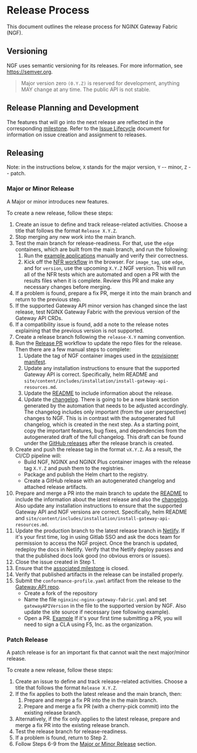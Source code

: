 # Release Process

This document outlines the release process for NGINX Gateway Fabric (NGF).

## Versioning

NGF uses semantic versioning for its releases. For more information, see https://semver.org.

> Major version zero `(0.Y.Z)` is reserved for development, anything MAY change at any time. The public API is not stable.

## Release Planning and Development

The features that will go into the next release are reflected in the
corresponding [milestone](https://github.com/nginxinc/nginx-gateway-fabric/milestones). Refer to
the [Issue Lifecycle](/ISSUE_LIFECYCLE.md) document for information on issue creation and assignment to releases.

## Releasing

Note: in the instructions below, `X` stands for the major version, `Y` -- minor, `Z` -- patch.

### Major or Minor Release

A Major or minor introduces new features.

To create a new release, follow these steps:

1. Create an issue to define and track release-related activities. Choose a title that follows the
   format `Release X.Y.Z`.
2. Stop merging any new work into the main branch.
3. Test the main branch for release-readiness. For that, use the `edge` containers, which are built from the main
   branch, and run the following:
   1. Run the [example applications](/examples) manually and verify their correctness.
   2. Kick off the [NFR workflow](https://github.com/nginxinc/nginx-gateway-fabric/actions/nfr.yml) in the browser. For `image_tag`, use `edge`, and for `version`, use the upcoming `X.Y.Z` NGF version. This will run all of the NFR tests which are automated and open a PR with the results files when it is complete. Review this PR and make any necessary changes before merging.
4. If a problem is found, prepare a fix PR, merge it into the main branch and return to the previous step.
5. If the supported Gateway API minor version has changed since the last release, test NGINX Gateway Fabric with the previous version of the Gateway API CRDs.
6. If a compatibility issue is found, add a note to the release notes explaining that the previous version is not supported.
7. Create a release branch following the `release-X.Y` naming convention.
8. Run the [Release PR](./../../.github/workflows/release-pr.yml) workflow to update the repo files for the release. Then there are a few manual steps to complete:
   1. Update the tag of NGF container images used in the [provisioner manifest](/conformance/provisioner/provisioner.yaml).
   2. Update any installation instructions to ensure that the supported Gateway API is correct.
      Specifically, helm README and `site/content/includes/installation/install-gateway-api-resources.md`.
   3. Update the [README](/README.md) to include information about the release.
   4. Update the [changelog](/CHANGELOG.md). There is going to be a new blank section generated by the automation that needs to be adjusted accordingly.
      The changelog includes only important (from the user perspective)
      changes to NGF. This is in contrast with the autogenerated full changelog, which is created in the next
      step. As a starting point, copy the important features, bug fixes, and dependencies from the autogenerated
      draft of the full changelog. This draft can be found under
      the [GitHub releases](https://github.com/nginxinc/nginx-gateway-fabric/releases) after the release branch is
      created.
9. Create and push the release tag in the format `vX.Y.Z`. As a result, the CI/CD pipeline will:
   - Build NGF, NGINX and NGINX Plus container images with the release tag `X.Y.Z` and push them to the registries.
   - Package and publish the Helm chart to the registry.
   - Create a GitHub release with an autogenerated changelog and attached release artifacts.
10. Prepare and merge a PR into the main branch to update the [README](/README.md) to include the information about
    the latest release and also the [changelog](/CHANGELOG.md). Also update any installation instructions to ensure
    that the supported Gateway API and NGF versions are correct. Specifically, helm README and `site/content/includes/installation/install-gateway-api-resources.md`.
11. Update the production branch to the latest release branch in [Netlify](https://app.netlify.com/sites/nginx-gateway-fabric/configuration/deploys#branches-and-deploy-contexts). If it's your first time, log in using Gitlab SSO and ask the docs team for permission to access the NGF project. Once the branch is updated, redeploy the docs in Netlify. Verify that the Netlify deploy passes and that the published docs look good (no obvious errors or issues).
12. Close the issue created in Step 1.
13. Ensure that the [associated milestone](https://github.com/nginxinc/nginx-gateway-fabric/milestones) is closed.
14. Verify that published artifacts in the release can be installed properly.
15. Submit the `conformance-profile.yaml` artifact from the release to the [Gateway API repo](https://github.com/kubernetes-sigs/gateway-api/tree/main/conformance/reports).
    - Create a fork of the repository
    - Name the file `nginxinc-nginx-gateway-fabric.yaml` and set `gatewayAPIVersion` in the file to the
      supported version by NGF. Also update the site source if necessary (see following example).
    - Open a PR. [Example](https://github.com/kubernetes-sigs/gateway-api/pull/2514)
      If it's your first time submitting a PR, you will need to sign a CLA using F5, Inc. as the organization.

### Patch Release

A patch release is for an important fix that cannot wait the next major/minor release.

To create a new release, follow these steps:

1. Create an issue to define and track release-related activities. Choose a title that follows the
   format `Release X.Y.Z`.
2. If the fix applies to both the latest release and the main branch, then:
   1. Prepare and merge a fix PR into the in the main branch.
   2. Prepare and merge a fix PR (with a cherry-pick commit) into the existing release branch.
3. Alternatively, if the fix only applies to the latest release, prepare and merge a fix PR into the existing release
   branch.
4. Test the release branch for release-readiness.
5. If a problem is found, return to Step 2.
6. Follow Steps 6-9 from the [Major or Minor Release](#major-or-minor-release) section.
